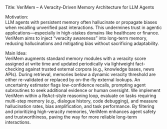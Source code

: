 Title: VeriMem – A Veracity-Driven Memory Architecture for LLM Agents

Motivation:  
LLM agents with persistent memory often hallucinate or propagate biases when recalling unverified past interactions. This undermines trust in agentic applications—especially in high-stakes domains like healthcare or finance. VeriMem aims to inject “veracity awareness” into long-term memory, reducing hallucinations and mitigating bias without sacrificing adaptability.

Main Idea:  
VeriMem augments standard memory modules with a veracity score assigned at write time and updated periodically via lightweight fact-checking against trusted external corpora (e.g., knowledge bases, news APIs). During retrieval, memories below a dynamic veracity threshold are either re-validated or replaced by on-the-fly external lookups. An uncertainty estimator flags low-confidence recalls, prompting agent subroutines to seek additional evidence or human oversight. We implement VeriMem within a ReAct-style reasoning loop, evaluate on tasks requiring multi-step memory (e.g., dialogue history, code debugging), and measure hallucination rates, bias amplification, and task performance. By filtering and prioritizing high-veracity memories, VeriMem enhances agent safety and trustworthiness, paving the way for more reliable long-term interactions.